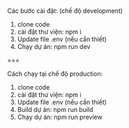 
Các bước cài đặt: (chế độ development)
1. clone code
2. cài đặt thư viện: npm i
3. Update file .env (nếu cần thiết)
4. Chạy dự án: npm run dev

===

Cách chạy tại chế độ production:
1. clone code
2. cài đặt thư viện: npm i
3. Update file .env (nếu cần thiết)
4. Build dự án: npm run build
5. Chạy dự án: npm run preview